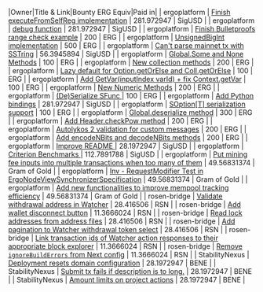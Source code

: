 |Owner|Title & Link|Bounty ERG Equiv|Paid in|
| ergoplatform | [Finish executeFromSelfReg implementation](https://github.com/ergoplatform/sigmastate-interpreter/issues/1039) | 281.972947 | SigUSD |
| ergoplatform | [debug function](https://github.com/ergoplatform/sigmastate-interpreter/issues/1035) | 281.972947 | SigUSD |
| ergoplatform | [Finish Bulletproofs range check example](https://github.com/ergoplatform/sigmastate-interpreter/issues/1032) | 200 | ERG |
| ergoplatform | [UnsignedBigInt implementation](https://github.com/ergoplatform/sigma-rust/issues/792) | 500 | ERG |
| ergoplatform | [Can't parse mainnet tx with SSTring](https://github.com/ergoplatform/sigma-rust/issues/791) | 56.3945894 | SigUSD |
| ergoplatform | [Global.Some and None Methods](https://github.com/ergoplatform/sigma-rust/issues/789) | 100 | ERG |
| ergoplatform | [New collection methods](https://github.com/ergoplatform/sigma-rust/issues/788) | 200 | ERG |
| ergoplatform | [Lazy default for Option.getOrElse and Coll.getOrElse](https://github.com/ergoplatform/sigma-rust/issues/787) | 100 | ERG |
| ergoplatform | [Add GetVar(inputIndex  varId) + fix Context.getVar](https://github.com/ergoplatform/sigma-rust/issues/785) | 100 | ERG |
| ergoplatform | [New Numeric Methods](https://github.com/ergoplatform/sigma-rust/issues/784) | 200 | ERG |
| ergoplatform | [(De)Serialize SFunc ](https://github.com/ergoplatform/sigma-rust/issues/783) | 100 | ERG |
| ergoplatform | [Add Python bindings](https://github.com/ergoplatform/sigma-rust/issues/780) | 281.972947 | SigUSD |
| ergoplatform | [SOption[T] serialization support](https://github.com/ergoplatform/sigma-rust/issues/775) | 100 | ERG |
| ergoplatform | [Global.deserialize method](https://github.com/ergoplatform/sigma-rust/issues/768) | 300 | ERG |
| ergoplatform | [Add Header.checkPow method](https://github.com/ergoplatform/sigma-rust/issues/767) | 200 | ERG |
| ergoplatform | [Autolykos 2 validation for custom messages](https://github.com/ergoplatform/sigma-rust/issues/766) | 200 | ERG |
| ergoplatform | [Add encodeNBits and decodeNBits methods](https://github.com/ergoplatform/sigma-rust/issues/765) | 200 | ERG |
| ergoplatform | [Improve README ](https://github.com/ergoplatform/sigma-rust/issues/759) | 28.1972947 | SigUSD |
| ergoplatform | [Criterion Benchmarks ](https://github.com/ergoplatform/sigma-rust/issues/739) | 112.7891788 | SigUSD |
| ergoplatform | [Put mining fee inputs into multiple transactions when too many of them](https://github.com/ergoplatform/ergo/issues/2185) | 49.56831374 | Gram of Gold |
| ergoplatform | [Inv - RequestModifier Test in ErgoNodeViewSynchronizerSpecification](https://github.com/ergoplatform/ergo/issues/2184) | 49.56831374 | Gram of Gold |
| ergoplatform | [Add new functionalities to improve mempool tracking efficiency](https://github.com/ergoplatform/ergo/issues/2174) | 49.56831374 | Gram of Gold |
| rosen-bridge | [Validate withdrawal address in Watcher](https://github.com/rosen-bridge/ui/issues/13) | 28.416506 | RSN |
| rosen-bridge | [Add wallet disconnect button](https://github.com/rosen-bridge/ui/issues/12) | 11.3666024 | RSN |
| rosen-bridge | [Read lock addresses from address files](https://github.com/rosen-bridge/ui/issues/11) | 28.416506 | RSN |
| rosen-bridge | [Add pagination to Watcher withdrawal token select](https://github.com/rosen-bridge/ui/issues/10) | 28.416506 | RSN |
| rosen-bridge | [Link transaction ids of Watcher action responses to their appropriate block explorer](https://github.com/rosen-bridge/ui/issues/9) | 11.3666024 | RSN |
| rosen-bridge | [Remove `ignoreBuildErrors` from Next config](https://github.com/rosen-bridge/ui/issues/8) | 11.3666024 | RSN |
| StabilityNexus | [Deployment resets domain configuration](https://github.com/StabilityNexus/BenefactionPlatform-Ergo/issues/23) | 28.1972947 | BENE |
| StabilityNexus | [Submit tx fails if description is to long.](https://github.com/StabilityNexus/BenefactionPlatform-Ergo/issues/18) | 28.1972947 | BENE |
| StabilityNexus | [Amount limits on project actions](https://github.com/StabilityNexus/BenefactionPlatform-Ergo/issues/5) | 28.1972947 | BENE |
